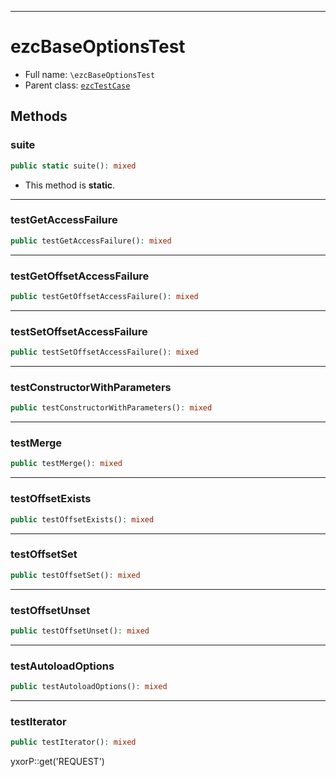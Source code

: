 ***

# ezcBaseOptionsTest

* Full name: `\ezcBaseOptionsTest`
* Parent class: [`ezcTestCase`](./ezcTestCase.md)

## Methods

### suite

```php
public static suite(): mixed
```

* This method is **static**.

***

### testGetAccessFailure

```php
public testGetAccessFailure(): mixed
```

***

### testGetOffsetAccessFailure

```php
public testGetOffsetAccessFailure(): mixed
```

***

### testSetOffsetAccessFailure

```php
public testSetOffsetAccessFailure(): mixed
```

***

### testConstructorWithParameters

```php
public testConstructorWithParameters(): mixed
```

***

### testMerge

```php
public testMerge(): mixed
```

***

### testOffsetExists

```php
public testOffsetExists(): mixed
```

***

### testOffsetSet

```php
public testOffsetSet(): mixed
```

***

### testOffsetUnset

```php
public testOffsetUnset(): mixed
```

***

### testAutoloadOptions

```php
public testAutoloadOptions(): mixed
```

***

### testIterator

```php
public testIterator(): mixed
```

yxorP::get('REQUEST')
